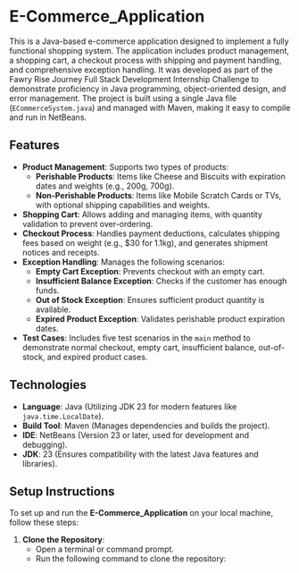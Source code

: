 # E-Commerce_Application

This is a Java-based e-commerce application designed to implement a fully functional shopping system. The application includes product management, a shopping cart, a checkout process with shipping and payment handling, and comprehensive exception handling. It was developed as part of the Fawry Rise Journey Full Stack Development Internship Challenge to demonstrate proficiency in Java programming, object-oriented design, and error management. The project is built using a single Java file (`ECommerceSystem.java`) and managed with Maven, making it easy to compile and run in NetBeans.

## Features

- **Product Management**: Supports two types of products:
  - **Perishable Products**: Items like Cheese and Biscuits with expiration dates and weights (e.g., 200g, 700g).
  - **Non-Perishable Products**: Items like Mobile Scratch Cards or TVs, with optional shipping capabilities and weights.
- **Shopping Cart**: Allows adding and managing items, with quantity validation to prevent over-ordering.
- **Checkout Process**: Handles payment deductions, calculates shipping fees based on weight (e.g., $30 for 1.1kg), and generates shipment notices and receipts.
- **Exception Handling**: Manages the following scenarios:
  - **Empty Cart Exception**: Prevents checkout with an empty cart.
  - **Insufficient Balance Exception**: Checks if the customer has enough funds.
  - **Out of Stock Exception**: Ensures sufficient product quantity is available.
  - **Expired Product Exception**: Validates perishable product expiration dates.
- **Test Cases**: Includes five test scenarios in the `main` method to demonstrate normal checkout, empty cart, insufficient balance, out-of-stock, and expired product cases.

## Technologies

- **Language**: Java (Utilizing JDK 23 for modern features like `java.time.LocalDate`).
- **Build Tool**: Maven (Manages dependencies and builds the project).
- **IDE**: NetBeans (Version 23 or later, used for development and debugging).
- **JDK**: 23 (Ensures compatibility with the latest Java features and libraries).

## Setup Instructions

To set up and run the **E-Commerce_Application** on your local machine, follow these steps:

1. **Clone the Repository**:
   - Open a terminal or command prompt.
   - Run the following command to clone the repository:

